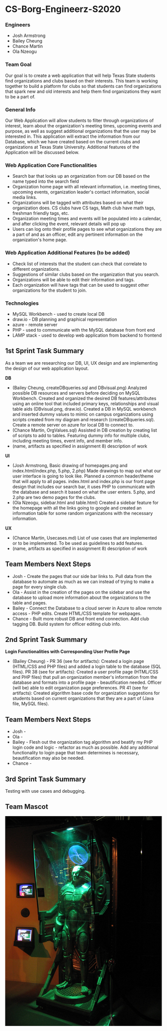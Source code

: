 # CS-Borg-Engineerz-S2020

### **Engineers**
* Josh Armstrong
* Bailey Cheung
* Chance Martin
* Ola Nzeogu

### **Team Goal**
Our goal is to create a web application that will help Texas State students find organizations and clubs based on their interests. This team is working together to build a platform for clubs so that students can find organizations that spark new and old interests and help them find organizations they want to be a part of.

### **General Info**
Our Web Application will allow students to filter through organizations of interest, learn about the organization's meeting times, upcoming events and purpose, as well as suggest additional organizations that the user may be interested in. This application will extract the information from our Database, which we have created based on the current clubs and organizations at Texas State University. Additional features of the Application will be discussed below.

### **Web Application Core Functionalities**
* Search bar that looks up an organization from our DB based on the name typed into the search field
* Organization home page with all relevant information, i.e. meeting times, upcoming events, organization leader's contact information, social media links.  
* Organizations will be tagged with attributes based on what their organization does. CS clubs have CS tags, Math club have math tags, freshman friendly tags, etc.
* Organization meeting times and events will be populated into a calendar, and after clicking the event, relevant details will pop up
* Users can log onto their profile pages to see what organizations they are a part of and as an officer, edit any pertinent information on the organization's home page.


### **Web Application Additional Features (to be added)**
* Check list of interests that the student can check that correlate to different organizations.
* Suggestions of similar clubs based on the organization that you search.
* Organizations will be able to edit their information and tags.
* Each organization will have tags that can be used to suggest other organizations for the student to join.

### **Technologies**
*  MySQL Workbench - used to create local DB
*  draw.io - DB planning and graphical representation
*  azure - remote server
*  PHP - used to communicate with the MySQL database from front end
*  LAMP stack - used to develop web application from backend to frontend

## **1st Sprint Task Summary**
As a team we are researching our DB, UI, UX design and are implementing the design of our web application layout.

**DB**
* (Bailey Cheung, createDBqueries.sql and DBvisual.png) Analyzed possible DB resources and servers before deciding on MySQL Workbench. Created and organized the desired DB features/attributes using an online tool that included primary keys, relationships and visual table aids (DBvisual.png, draw.io). Created a DB in MySQL workbench and inserted dummy values to mimic on campus organizations using scripts created from my diagram and research (createDBqueries.sql).  Create a remote server on azure for local DB to connect to.
* (Chance Martin, OrgValues.sql) Assisted in DB creation by creating list of scripts to add to tables. Featuring dummy info for multiple clubs, including meeting times, event info, and member info.
* (name, artifacts as specified in assignment 8) description of work  

**UI**
* (Josh Armstrong, Basic drawing of homepages.png and index.html/index.php, 5.php, 2.php) Made drawings to map out what our user interface is going to look like. Planned a common header/theme that will apply to all pages. index.html and index.php is our front page design that includes our search bar, it uses PHP to communicate with the database and search it based on what the user enters. 5.php, and 2.php are two demo pages for the clubs.
* (Ola Nzeogu, sidebar.html and table.html) Created a sidebar feature for the homepage with all the links going to google and created an information table for some random organizations with the necessary information.

**UX**
* (Chance Martin, Usecases.md) List of use cases that are implemented or to be implemented. To be used as guidelines to add features.
* (name, artifacts as specified in assignment 8) description of work  

## **Team Members Next Steps**
* Josh - Create the pages that our side bar links to. Pull data from the database to automate as much as we can instead of trying to make a page for every single club.
* Ola - Assist in the creation of the pages on the sidebar and use the database to upload more information about the organizations to the table and pages.
* Bailey - Connect the Database to a cloud server in Azure to allow remote access - PHP edits. Create HTML/CSS template for webpages.
* Chance - Built more robust DB and front end connection. Add club tagging DB. Build system for officer editing club info.

## **2nd Sprint Task Summary**
**Login Functionalities with Corresponding User Profile Page**
* (Bailey Cheung) - PR 36 (see for artifacts): Created a login page (HTML/CSS and PHP files) and added a login table to the database (SQL files). PR 38 (see for artifacts): Created a user profile page (HTML/CSS and PHP files) that pull an organization member's information from the database and formats into a profile page - beautification needed. Officer (will be) able to edit organization page preferences. PR 41 (see for artifacts): Created algorithm base code for organization suggestions for students based on current organizations that they are a part of (Java file, MySQL files).

## **Team Members Next Steps**
* Josh -
* Ola -
* Bailey - Flesh out the organization tag algorithm and beatify my PHP login code and logic - refactor as much as possible. Add any additional functionality to login page that team determines is necessary, beautification may also be needed. 
* Chance -

## **3rd Sprint Task Summary**
Testing with use cases and debugging.

## **Team Mascot**
![alt text](https://github.com/CS3398-Borg-Engineerz/CS-Borg-Engineerz-S2020/blob/master/Borg.jpg)
